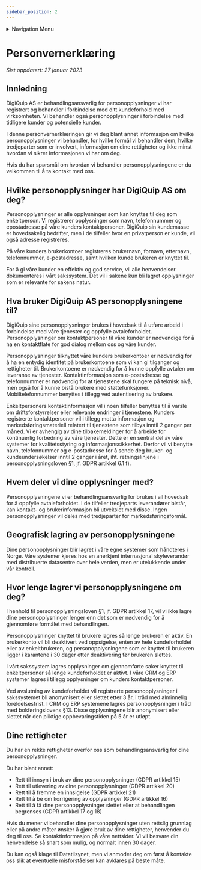 ```yaml
---
sidebar_position: 2
---
```


<details className="markdown-navigation">
  <summary>Navigation Menu</summary>

- [intro](/docs/intro)
- [Juridisk](/docs/category/juridisk)
    - [Bruksvilkår (EULA)](/docs/legal/eula)
    - [Personvernerklæring](/docs/legal/privacy-policy)
    - [Generelle avtalevilkår](/docs/legal/terms)
    - [Avtale om Tjenestenivå (SLA)](/docs/legal/sla)
- [Hendig informasjon](/docs/category/hendig-informasjon)
    - [For utviklere](/docs/category/for-utviklere)
    - [Designguide](/docs/category/designguide)
- [Priser](/docs/category/priser)
    - [Prisliste og etiketter](/docs/prices/detailed-price-list)
- [Bruk av programvaren DigiQuip](/docs/category/bruk-av-programvaren-digiquip)
    - [Kom i gang med DigiQuip](/docs/resources/getting-started)
    - [Administrasjon av brukere](/docs/resources/user-management)
    - [Administrasjon av maskiner og utstyr](/docs/resources/equipment-management)
    - [Administrere egen og andres kompetanse](/docs/resources/competence-management)
    - [Sjekklister](/docs/resources/checklists)
    - [Daglig kontroll og vedlikehold](/docs/resources/Pre-use-maintenance)
    - [Sakkyndig kontroll](/docs/resources/inspections)
    - [QR-koder/NFC-tagger](/docs/resources/landingpage)
    - [Utstyrsspesifikk opplæring](/docs/resources/training)
    - [Varslinger](/docs/resources/notifications)
- [Teknisk dokumentasjon](/docs/category/teknisk-dokumentasjon)
    - [Registeret](/docs/category/registeret)
</details>

# Personvernerklæring
*Sist oppdatert: 27 januar 2023*

## Innledning

DigiQuip AS er behandlingsansvarlig for personopplysninger vi har registrert og behandler i forbindelse med ditt kundeforhold med virksomheten. Vi behandler også personopplysninger i forbindelse med tidligere kunder og potensielle kunder.

I denne personvernerklæringen gir vi deg blant annet informasjon om hvilke personopplysninger vi behandler, for hvilke formål vi behandler dem, hvilke tredjeparter som er involvert, informasjon om dine rettigheter og ikke minst hvordan vi sikrer informasjonen vi har om deg.

Hvis du har spørsmål om hvordan vi behandler personopplysningene er du velkommen til å ta kontakt med oss.

## Hvilke personopplysninger har DigiQuip AS om deg?

Personopplysninger er alle opplysninger som kan knyttes til deg som enkeltperson. Vi registrerer opplysninger som navn, telefonnummer og epostadresse på våre kunders kontaktpersoner. DigiQuip sin kundemasse er hovedsakelig bedrifter, men i de tilfeller hvor en privatperson er kunde, vil også adresse registreres.

På våre kunders brukerkontoer registreres brukernavn, fornavn, etternavn, telefonnummer, e-postadresse, samt hvilken kunde brukeren er knyttet til.

For å gi våre kunder en effektiv og god service, vil alle henvendelser dokumenteres i vårt sakssystem. Det vil i sakene kun bli lagret opplysninger som er relevante for sakens natur.

## Hva bruker DigiQuip AS personopplysningene til?

DigiQuip sine personopplysninger brukes i hovedsak til å utføre arbeid i forbindelse med våre tjenester og oppfylle avtaleforholdet. Personopplysninger om kontaktpersoner til våre kunder er nødvendige for å ha en kontaktflate for god dialog mellom oss og våre kunder.

Personopplysninger tilknyttet våre kunders brukerkontoer er nødvendig for å ha en entydig identitet på brukerkontoene som vi kan gi tilganger og rettigheter til. Brukerkontoene er nødvendig for å kunne oppfylle avtalen om leveranse av tjenester. Kontaktinformasjon som e-postadresse og telefonnummer er nødvendig for at tjenestene skal fungere på teknisk nivå, men også for å kunne bistå brukere med støttefunksjoner. Mobiltelefonnummer benyttes i tillegg ved autentisering av brukere.

Enkeltpersoners kontaktinformasjon vil i noen tilfeller benyttes til å varsle om driftsforstyrrelser eller relevante endringer i tjenestene. Kunders registrerte kontaktpersoner vil i tillegg motta informasjon og markedsføringsmateriell relatert til tjenestene som tilbys inntil 2 ganger per måned. Vi er avhengig av dine tilbakemeldinger for å arbeide for kontinuerlig forbedring av våre tjenester. Dette er en sentral del av våre systemer for kvalitetsstyring og informasjonssikkerhet. Derfor vil vi benytte navn, telefonnummer og e-postadresse for å sende deg bruker- og kundeundersøkelser inntil 2 ganger i året, iht. retningslinjene i personopplysningsloven §1, jf. GDPR artikkel 6.1 f).

## Hvem deler vi dine opplysninger med?
Personopplysningene vi er behandlingsansvarlig for brukes i all hovedsak for å oppfylle avtaleforholdet. I de tilfeller tredjeparts leverandører bistår, kan kontakt- og brukerinformasjon bli utvekslet med disse. Ingen personopplysninger vil deles med tredjeparter for markedsføringsformål.

## Geografisk lagring av personopplysningene
Dine personopplysninger blir lagret i våre egne systemer som håndteres i Norge. Våre systemer kjøres hos en anerkjent internasjonal skyleverandør med distribuerte datasentre over hele verden, men er utelukkende under vår kontroll.

## Hvor lenge lagrer vi personopplysningene om deg?
I henhold til personopplysningsloven §1, jf. GDPR artikkel 17, vil vi ikke lagre dine personopplysninger lenger enn det som er nødvendig for å gjennomføre formålet med behandlingen.

Personopplysninger knyttet til brukere lagres så lenge brukeren er aktiv. En brukerkonto vil bli deaktivert ved oppsigelse, enten av hele kundeforholdet eller av enkeltbrukeren, og personopplysningene som er knyttet til brukeren ligger i karantene i 30 dager etter deaktivering før brukeren slettes.

I vårt sakssystem lagres opplysninger om gjennomførte saker knyttet til enkeltpersoner så lenge kundeforholdet er aktivt. I våre CRM og ERP systemer lagres i tillegg opplysninger om kunders kontaktpersoner.

Ved avslutning av kundeforholdet vil registrerte personopplysninger i sakssystemet bli anonymisert eller slettet etter 3 år, i tråd med alminnelig foreldelsesfrist. I CRM og ERP systemene lagres personopplysninger i tråd med bokføringslovens §13. Disse opplysningene blir anonymisert eller slettet når den pliktige oppbevaringstiden på 5 år er utløpt.

## Dine rettigheter

Du har en rekke rettigheter overfor oss som behandlingsansvarlig for dine personopplysninger.

Du har blant annet:

* Rett til innsyn i bruk av dine personopplysninger (GDPR artikkel 15)
* Rett til utlevering av dine personopplysninger (GDPR artikkel 20)
* Rett til å fremme en innsigelse (GDPR artikkel 21)
* Rett til å be om korrigering av opplysninger (GDPR artikkel 16)
* Rett til å få dine personopplysninger slettet eller at behandlingen begrenses (GDPR artikkel 17 og 18)

Hvis du mener vi behandler dine personopplysninger uten rettslig grunnlag eller på andre måter ønsker å gjøre bruk av dine rettigheter, henvender du deg til oss. Se kontaktinformasjon på våre nettsider. Vi vil besvare din henvendelse så snart som mulig, og normalt innen 30 dager.

Du kan også klage til Datatilsynet, men vi anmoder deg om først å kontakte oss slik at eventuelle misforståelser kan avklares på beste måte.